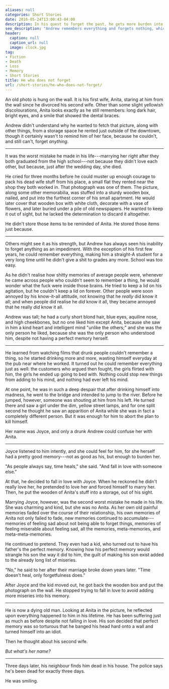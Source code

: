 ```yaml
---
aliases: null
categories: Short Stories
date: 2016-05-24T13:00:43-04:00
description: In his quest to forget the past, he gets more burden into his mind
seo_description: "Andrew remembers everything and forgets nothing, which tortures him for his entire life, right up to his last second."
header:
  caption: null
  caption_url: null
  image: clock.jpg
tag:
- Fiction
- Death
- Loss
- Memory
- Short Stories
title: He who does not forget
url: /short-stories/he-who-does-not-forget/
---
```


An old photo is hung on the wall. It is his first wife, Anita, staring at him from the wall since he divorced his second wife. Other than some slight yellowish discolourations, Anita looks exactly as he still remembers: long dark hair, bright eyes, and a smile that showed the dental braces.

Andrew didn't understand why he wanted to fetch that picture, along with other things, from a storage space he rented just outside of the downtown, though it certainly wasn't to remind him of her face, because he couldn't, and still can't, forget *anything*.

***

It was the worst mistake he made in his life---marrying her right after they both graduated from the high school---not because they didn't love each other, but because, just after the wedding day, she died.

He cried for three months before he could muster up enough courage to pack his dead wife stuff from his place, a small flat they rented near the shop they both worked in. That photograph was one of them. The picture, along some other memorabilia, was stuffed into a sturdy wooden box, nailed, and put into the furthest corner of his small apartment. He would later cover that wooden box with white cloth, decorate with a vase of flowers, and later buried under a pile of old newspapers. He wanted to keep it out of sight, but he lacked the determination to discard it altogether.

He didn't store those items to be reminded of Anita. He stored those items just because.

***

Others might see it as his strength, but Andrew has always seen his inability to forget anything as an impediment. With the exception of his first few years, he could remember everything, making him a straight-A student for a very long time until he didn't give a shit to grades any more. School was too easy.

As he didn't realise how shitty memories of average people were, whenever he came across people who couldn't seem to remember a thing, he would wonder what the fuck were inside those brains. He tried to keep a lid on his agitation, but he couldn't keep a lid on forever. Other people were soon annoyed by his know-it-all attitude, not knowing that he *really* did know it all; and when people did realise he *did* know it all, they became annoyed that he really *did* know it all.

Andrew was tall; he had a curly short blond hair, blue eyes, aquiline nose, and high cheekbones, but no one liked him except Anita, because she saw in him a kind heart and intelligent mind "unlike the others;" and she was the only person he liked, because she was the only person who understood him, despite not having a perfect memory herself.

***

He learned from watching films that drunk people couldn't remember a thing, so he started drinking more and more, wasting himself everyday at the pub near where he worked. It turned out he could remember everything just as well: the customers who argued then fought, the girls flirted with him, the girls he ended up going to bed with. Nothing could stop new things from adding to his mind, and nothing had ever left his mind.

At one point, he was in such a deep despair that after drinking himself into madness, he went to the bridge and intended to jump to the river. Before he jumped, however, someone was shouting at him from his left. He turned there and saw a girl under the dim, yellow street lamps, and for one split second he thought he saw an apparition of Anita while she was in fact a completely different person. But it was enough for him to abort the plan to kill himself.

Her name was Joyce, and only a drunk Andrew could confuse her with Anita.

***

Joyce listened to him intently, and she could feel for him, for she herself had a pretty good memory---not as good as his, but enough to burden her.

"As people always say, time heals," she said. "And fall in love with someone else."

At that, he decided to fall in love with Joyce. When he reckoned he didn't really love her, he pretended to love her and forced himself to marry her. Then, he put the wooden of Anita's stuff into a storage, out of his sight.

Marrying Joyce, however, was the second worst mistake he made in his life. She was charming and kind, but she was no Anita. As her own old painful memories faded over the course of their relationship, his own memories of Anita not only failed to fade, new memories continued to accumulate---memories of feeling sad about not being able to forget things, memories of feeling miserable about feeling sad, all the memories, meta-memories, and meta-meta-memories.

He continued to pretend. They even had a kid, who turned out to have his father's the perfect memory. Knowing how his perfect memory would strangle his son the way it did to him, the guilt of making his son exist added to the already long list of miseries.

"No," he said to her after their marriage broke down years later. "Time doesn't heal, only forgetfulness does."

After Joyce and the kid moved out, he got back the wooden box and put the photograph on the wall. He stopped trying to fall in love to avoid adding more miseries into his memory.

***

He is now a dying old man. Looking at Anita in the picture, he reflected upon everything happened to him in his lifetime. He has been suffering just as much as before despite not falling in love. His son decided that perfect memory was so torturous that he banged his head hard onto a wall and turned himself into an idiot.

Then he thought about his second wife.

*But what's her name?*

***

Three days later, his neighbour finds him dead in his house. The police says he's been dead for exactly three days.

He was smiling.
